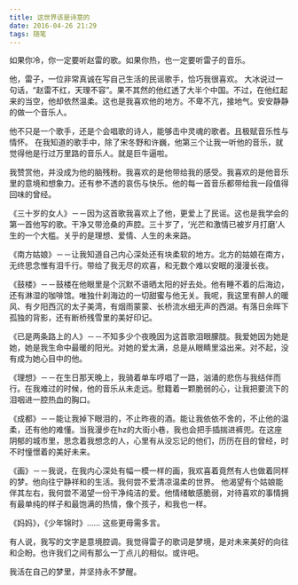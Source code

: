 ```yaml
---
title: 这世界该是诗意的
date: 2016-04-26 21:29
tags: 随笔
---
```

如果你冷，你一定要听赵雷的歌。如果你热，也一定要听雷子的音乐。

他，雷子，一位非常真诚在写自己生活的民谣歌手，恰巧我很喜欢。
大冰说过一句话，“赵雷不红，天理不容”。果不其然的他红透了大半个中国。不过，在他红起来的当空，他却依然温柔。这也是我喜欢他的地方。不卑不亢，接地气。安安静静的做一个音乐人。

他不只是一个歌手，还是个会唱歌的诗人，能够击中灵魂的歌者。且极赋音乐性与情怀。
在我知道的歌手中，除了宋冬野和许巍，他第三个让我一听他的音乐，就觉得他是行过万里路的音乐人。就是巨牛逼啦。

我赞赏他，并没成为他的脑残粉。我喜欢的是他带给我的感受。我喜欢的是他音乐里的意境和想象力。还有参不透的哀伤与快乐。他的每一首音乐都带给我一段值得回味的曾经。

《三十岁的女人》－－因为这首歌我喜欢上了他，更爱上了民谣。这也是我学会的第一首他写的歌。干净又带沧桑的声腔。三十岁了，‘光芒和激情已被岁月打磨’人生的一个大槛。关乎的是理想、爱情、人生的未来路。

《南方姑娘》－－让我知道自己内心深处还有块柔软的地方。北方的姑娘在南方，无终思念惟有泪千行。带给了我无尽的欢喜，和无数个难以安眠的漫漫长夜。

《鼓楼》－－鼓楼在他眼里是个沉默不语晒太阳的好去处。他有睡不着的后海边，还有淋湿的咖啡馆。唯独什刹海边的一切甜蜜与他无关。我呢，我这里有醉人的暖风、有夕阳西沉的太子美湾，有烟雨蒙蒙、长桥流水细无声的西湖。有落日余晖下孤独的背影，还有断桥残雪里的美好印记。

《已是两条路上的人》－－不知多少个夜晚因为这首歌泪眼朦胧。我爱她因为她是她，她是我生命中最暖的阳光。对她的爱太满，总是从眼睛里溢出来。对不起，没有成为她心目中的他。

《理想》－－在生日那天晚上，我骑着单车哼唱了一路，汹涌的悲伤与我结伴而行。在我难过的时候，他的音乐从未走远。慰籍着一颗脆弱的心，让我把要流下的泪咽进一腔热血的胸口。

《成都》－－能让我掉下眼泪的，不止昨夜的酒。能让我依依不舍的，不止他的温柔，还有他的难懂。当我漫步在hz的大街小巷，我也会把手插揣进裤兜。在这座阴郁的城市里，思念着我想念的人，心里有从没忘记的他们，历历在目的曾经，时不时憧憬着的美好未来。

《画》－－我说，在我内心深处有幅一模一样的画，我欢喜着竟然有人也做着同样的梦。他向往宁静祥和的生活。我何尝不爱清凉温柔的世界。 他渴望有个姑娘能伴其左右，我何尝不渴望一份干净纯洁的爱。他情绪敏感脆弱，对待喜欢的事情拥有最单纯的样子和最饱满的热情，像个孩子，和我也一样。

《妈妈》，《少年锦时》…… 这些更毋需多言。

有人说，我写的文字是意境腔调。我觉得雷子的歌词是梦境，是对未来美好的向往和企盼。也许我们之间有那么一丁点儿的相似。或许吧。

我活在自己的梦里，并坚持永不梦醒。